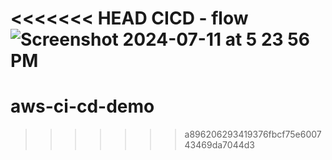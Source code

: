 <<<<<<< HEAD
CICD - flow
![Screenshot 2024-07-11 at 5 23 56 PM](https://github.com/basahota/aws-cicd/assets/25712816/342e97bf-5fbe-490f-bf76-b5bdd33ce415)
=======
# aws-ci-cd-demo
>>>>>>> a896206293419376fbcf75e600743469da7044d3
